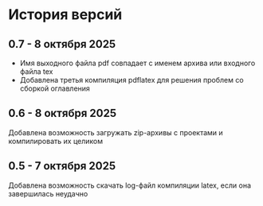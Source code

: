 # История версий

## 0.7 - 8 октября 2025

- Имя выходного файла pdf совпадает с именем архива или входного файла tex
- Добавлена третья компиляция pdflatex для решения проблем со сборкой оглавления

## 0.6 - 8 октября 2025

Добавлена возможность загружать zip-архивы с проектами и компилировать их целиком

## 0.5 - 7 октября 2025

Добавлена возможность скачать log-файл компиляции latex, если она завершилась неудачно